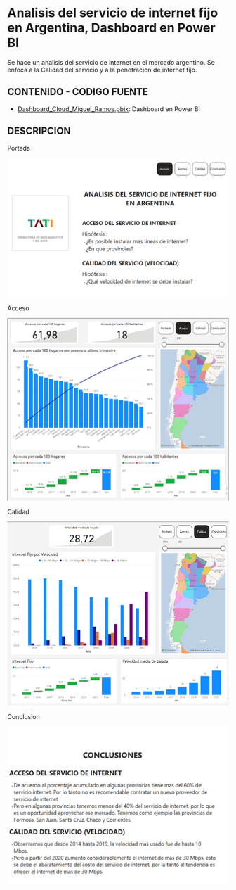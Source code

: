 # Analisis del servicio de internet fijo en Argentina, Dashboard en Power BI

Se hace un analisis del servicio de internet en el mercado argentino. Se enfoca a la Calidad del servicio y a la penetracion de internet fijo.

## CONTENIDO - CODIGO FUENTE

- [Dashboard_Cloud_Miguel_Ramos.pbix](Dashboard_Cloud_Miguel_Ramos.pbix): Dashboard en Power Bi

## DESCRIPCION

Portada

![](img/portada.png)

Acceso

![](img/acceso.png)

Calidad

![](img/calidad.png)

Conclusion

![](img/conclusion.png)
